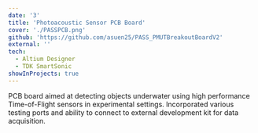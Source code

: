 ```yaml
---
date: '3'
title: 'Photoacoustic Sensor PCB Board'
cover: './PASSPCB.png'
github: 'https://github.com/asuen25/PASS_PMUTBreakoutBoardV2'
external: ''
tech:
  - Altium Designer
  - TDK SmartSonic
showInProjects: true
---
```


PCB board aimed at detecting objects underwater using high performance Time-of-Flight sensors in experimental settings. Incorporated various testing ports and ability to connect to external
development kit for data acquisition.  
